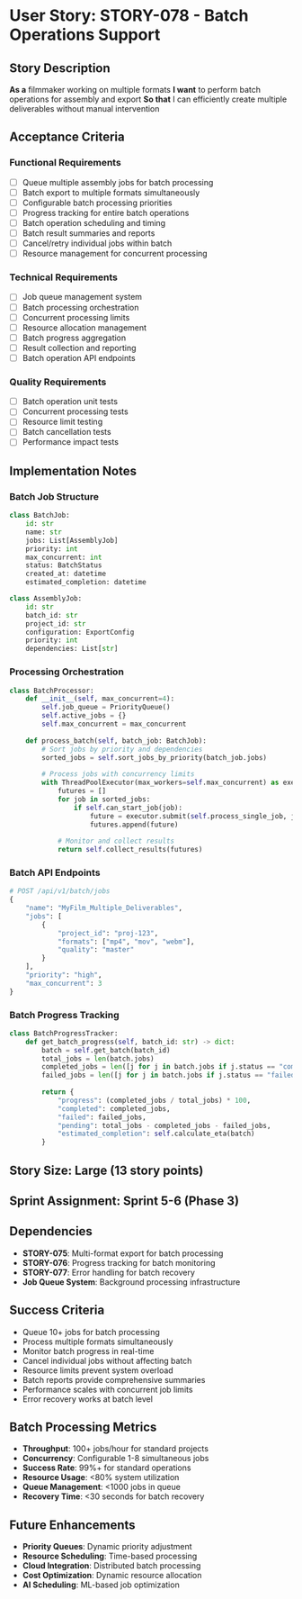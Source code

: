 # User Story: STORY-078 - Batch Operations Support

## Story Description
**As a** filmmaker working on multiple formats
**I want** to perform batch operations for assembly and export
**So that** I can efficiently create multiple deliverables without manual intervention

## Acceptance Criteria

### Functional Requirements
- [ ] Queue multiple assembly jobs for batch processing
- [ ] Batch export to multiple formats simultaneously
- [ ] Configurable batch processing priorities
- [ ] Progress tracking for entire batch operations
- [ ] Batch operation scheduling and timing
- [ ] Batch result summaries and reports
- [ ] Cancel/retry individual jobs within batch
- [ ] Resource management for concurrent processing

### Technical Requirements
- [ ] Job queue management system
- [ ] Batch processing orchestration
- [ ] Concurrent processing limits
- [ ] Resource allocation management
- [ ] Batch progress aggregation
- [ ] Result collection and reporting
- [ ] Batch operation API endpoints

### Quality Requirements
- [ ] Batch operation unit tests
- [ ] Concurrent processing tests
- [ ] Resource limit testing
- [ ] Batch cancellation tests
- [ ] Performance impact tests

## Implementation Notes

### Batch Job Structure
```python
class BatchJob:
    id: str
    name: str
    jobs: List[AssemblyJob]
    priority: int
    max_concurrent: int
    status: BatchStatus
    created_at: datetime
    estimated_completion: datetime

class AssemblyJob:
    id: str
    batch_id: str
    project_id: str
    configuration: ExportConfig
    priority: int
    dependencies: List[str]
```

### Processing Orchestration
```python
class BatchProcessor:
    def __init__(self, max_concurrent=4):
        self.job_queue = PriorityQueue()
        self.active_jobs = {}
        self.max_concurrent = max_concurrent
    
    def process_batch(self, batch_job: BatchJob):
        # Sort jobs by priority and dependencies
        sorted_jobs = self.sort_jobs_by_priority(batch_job.jobs)
        
        # Process jobs with concurrency limits
        with ThreadPoolExecutor(max_workers=self.max_concurrent) as executor:
            futures = []
            for job in sorted_jobs:
                if self.can_start_job(job):
                    future = executor.submit(self.process_single_job, job)
                    futures.append(future)
            
            # Monitor and collect results
            return self.collect_results(futures)
```

### Batch API Endpoints
```python
# POST /api/v1/batch/jobs
{
    "name": "MyFilm_Multiple_Deliverables",
    "jobs": [
        {
            "project_id": "proj-123",
            "formats": ["mp4", "mov", "webm"],
            "quality": "master"
        }
    ],
    "priority": "high",
    "max_concurrent": 3
}
```

### Batch Progress Tracking
```python
class BatchProgressTracker:
    def get_batch_progress(self, batch_id: str) -> dict:
        batch = self.get_batch(batch_id)
        total_jobs = len(batch.jobs)
        completed_jobs = len([j for j in batch.jobs if j.status == "completed"])
        failed_jobs = len([j for j in batch.jobs if j.status == "failed"])
        
        return {
            "progress": (completed_jobs / total_jobs) * 100,
            "completed": completed_jobs,
            "failed": failed_jobs,
            "pending": total_jobs - completed_jobs - failed_jobs,
            "estimated_completion": self.calculate_eta(batch)
        }
```

## Story Size: **Large (13 story points)**

## Sprint Assignment: **Sprint 5-6 (Phase 3)**

## Dependencies
- **STORY-075**: Multi-format export for batch processing
- **STORY-076**: Progress tracking for batch monitoring
- **STORY-077**: Error handling for batch recovery
- **Job Queue System**: Background processing infrastructure

## Success Criteria
- Queue 10+ jobs for batch processing
- Process multiple formats simultaneously
- Monitor batch progress in real-time
- Cancel individual jobs without affecting batch
- Resource limits prevent system overload
- Batch reports provide comprehensive summaries
- Performance scales with concurrent job limits
- Error recovery works at batch level

## Batch Processing Metrics
- **Throughput**: 100+ jobs/hour for standard projects
- **Concurrency**: Configurable 1-8 simultaneous jobs
- **Success Rate**: 99%+ for standard operations
- **Resource Usage**: <80% system utilization
- **Queue Management**: <1000 jobs in queue
- **Recovery Time**: <30 seconds for batch recovery

## Future Enhancements
- **Priority Queues**: Dynamic priority adjustment
- **Resource Scheduling**: Time-based processing
- **Cloud Integration**: Distributed batch processing
- **Cost Optimization**: Dynamic resource allocation
- **AI Scheduling**: ML-based job optimization